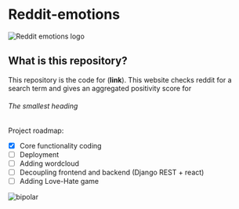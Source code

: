 # Reddit-emotions
![Reddit emotions logo](https://i.ibb.co/vLnZCWX/reddit-emotions-logos-transparent.png)

## What is this repository?
This repository is the code for (**link**). 
This website checks reddit for a search term and gives an aggregated positivity score for
###### The smallest heading

Project roadmap:
- [x] Core functionality coding
- [ ] Deployment
- [ ] Adding wordcloud
- [ ] Decoupling frontend and backend (Django REST + react)
- [ ] Adding Love-Hate game

![bipolar](https://user-images.githubusercontent.com/101622750/177485023-47c11560-d6af-4738-b8fe-e6e37263985d.gif)
